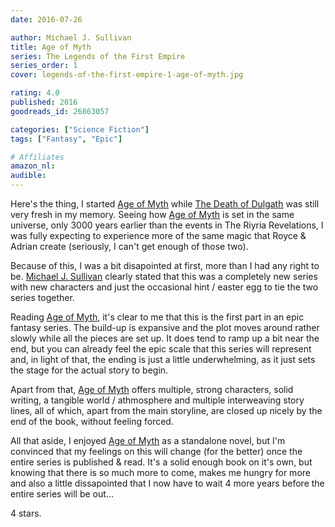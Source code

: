```yaml
---
date: 2016-07-26

author: Michael J. Sullivan
title: Age of Myth
series: The Legends of the First Empire
series_order: 1
cover: legends-of-the-first-empire-1-age-of-myth.jpg

rating: 4.0
published: 2016
goodreads_id: 26863057

categories: ["Science Fiction"]
tags: ["Fantasy", "Epic"]

# Affiliates
amazon_nl: 
audible: 
---
```


Here's the thing, I started [Age of Myth]() while [The Death of Dulgath](2016-01-14-Michael-J-Sullivan---The-Death-of-Dulgath.md) was still very fresh in my memory. Seeing how [Age of Myth]() is set in the same universe, only 3000 years earlier than the events in The Riyria Revelations, I was fully expecting to experience more of the same magic that Royce & Adrian create (seriously, I can't get enough of those two).

Because of this, I was a bit disapointed at first, more than I had any right to be. [Michael J. Sullivan](../_authors/michael-j-sullivan.md) clearly stated that this was a completely new series with new characters and just the occasional hint / easter egg to tie the two series together.

Reading [Age of Myth](), it's clear to me that this is the first part in an epic fantasy series. The build-up is expansive and the plot moves around rather slowly while all the pieces are set up. It does tend to ramp up a bit near the end, but you can already feel the epic scale that this series will represent and, in light of that, the ending is just a little underwhelming, as it just sets the stage for the actual story to begin.

Apart from that, [Age of Myth]() offers multiple, strong characters, solid writing, a tangible world / athmosphere and multiple interweaving story lines, all of which, apart from the main storyline, are closed up nicely by the end of the book, without feeling forced.

All that aside, I enjoyed [Age of Myth]() as a standalone novel, but I'm convinced that my feelings on this will change (for the better) once the entire series is published & read. It's a solid enough book on it's own, but knowing that there is so much more to come, makes me hungry for more and also a little dissapointed that I now have to wait 4 more years before the entire series will be out...

4 stars.

